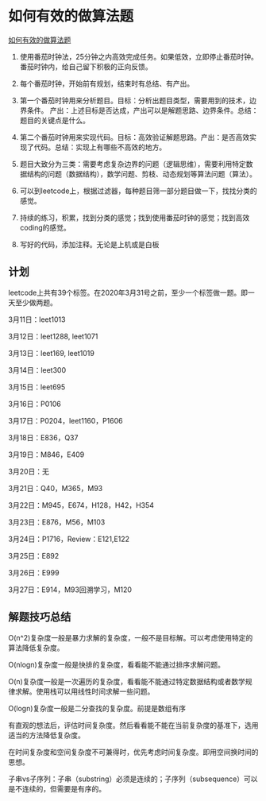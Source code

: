 # 如何有效的做算法题

[如何有效的做算法题](https://www.cnblogs.com/sskyy/p/8268976.html)

1. 使用番茄时钟法，25分钟之内高效完成任务。如果低效，立即停止番茄时钟。番茄时钟内，给自己留下积极的正向反馈。

2. 每个番茄时钟，开始前有规划，结束时有总结、有产出。

3. 第一个番茄时钟用来分析题目。目标：分析出题目类型，需要用到的技术，边界条件。 产出：上述目标是否达成，产出可以是解题思路、边界条件。总结：题目的关键点是什么。

4. 第二个番茄时钟用来实现代码。目标：高效验证解题思路。产出：是否高效实现了代码。总结：实现上有哪些不高效的地方。

5. 题目大致分为三类：需要考虑复杂边界的问题（逻辑思维），需要利用特定数据结构的问题（数据结构），数学问题、剪枝、动态规划等算法问题（算法）。

6. 可以到leetcode上，根据过滤器，每种题目筛一部分题目做一下，找找分类的感觉。

7. 持续的练习，积累，找到分类的感觉；找到使用番茄时钟的感觉；找到高效coding的感觉。

8. 写好的代码，添加注释。无论是上机或是白板

## 计划

leetcode上共有39个标签。在2020年3月31号之前，至少一个标签做一题。即一天至少做两题。

3月11日：leet1013

3月12日：leet1288, leet1071

3月13日：leet169, leet1019

3月14日：leet300

3月15日：leet695

3月16日：P0106

3月17日：P0204，leet1160，P1606

3月18日：E836，Q37

3月19日：M846，E409

3月20日：无

3月21日：Q40，M365，M93

3月22日：M945，E674，H128，H42，H354

3月23日：E876，M56，M103

3月24日：P1716，Review：E121,E122

3月25日：E892

3月26日：E999

3月27日：E914，M93回溯学习，M120

## 解题技巧总结

O(n^2)复杂度一般是暴力求解的复杂度，一般不是目标解。可以考虑使用特定的算法降低复杂度。

O(nlogn)复杂度一般是快排的复杂度，看看能不能通过排序求解问题。

O(n)复杂度一般是一次遍历的复杂度，看看能不能通过特定数据结构或者数学规律求解。使用栈可以用线性时间求解一些问题。

O(logn)复杂度一般是二分查找的复杂度。前提是数组有序

有直观的想法后，评估时间复杂度。然后看看能不能在当前复杂度的基准下，选用适当的方法降低复杂度。

在时间复杂度和空间复杂度不可兼得时，优先考虑时间复杂度。即用空间换时间的思想。

子串vs子序列：子串（substring）必须是连续的；子序列（subsequence）可以是不连续的，但需要是有序的。


